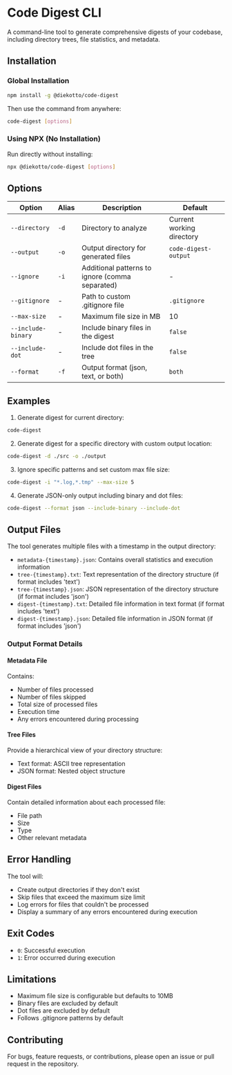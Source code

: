 # Code Digest CLI

A command-line tool to generate comprehensive digests of your codebase, including directory trees, file statistics, and metadata.

## Installation

### Global Installation

```bash
npm install -g @diekotto/code-digest
```

Then use the command from anywhere:

```bash
code-digest [options]
```

### Using NPX (No Installation)

Run directly without installing:

```bash
npx @diekotto/code-digest [options]
```

## Options

| Option             | Alias | Description                                     | Default                   |
| ------------------ | ----- | ----------------------------------------------- | ------------------------- |
| `--directory`      | `-d`  | Directory to analyze                            | Current working directory |
| `--output`         | `-o`  | Output directory for generated files            | `code-digest-output`      |
| `--ignore`         | `-i`  | Additional patterns to ignore (comma separated) | -                         |
| `--gitignore`      | -     | Path to custom .gitignore file                  | `.gitignore`              |
| `--max-size`       | -     | Maximum file size in MB                         | 10                        |
| `--include-binary` | -     | Include binary files in the digest              | `false`                   |
| `--include-dot`    | -     | Include dot files in the tree                   | `false`                   |
| `--format`         | `-f`  | Output format (json, text, or both)             | `both`                    |

## Examples

1. Generate digest for current directory:

```bash
code-digest
```

2. Generate digest for a specific directory with custom output location:

```bash
code-digest -d ./src -o ./output
```

3. Ignore specific patterns and set custom max file size:

```bash
code-digest -i "*.log,*.tmp" --max-size 5
```

4. Generate JSON-only output including binary and dot files:

```bash
code-digest --format json --include-binary --include-dot
```

## Output Files

The tool generates multiple files with a timestamp in the output directory:

- `metadata-{timestamp}.json`: Contains overall statistics and execution information
- `tree-{timestamp}.txt`: Text representation of the directory structure (if format includes 'text')
- `tree-{timestamp}.json`: JSON representation of the directory structure (if format includes 'json')
- `digest-{timestamp}.txt`: Detailed file information in text format (if format includes 'text')
- `digest-{timestamp}.json`: Detailed file information in JSON format (if format includes 'json')

### Output Format Details

#### Metadata File

Contains:

- Number of files processed
- Number of files skipped
- Total size of processed files
- Execution time
- Any errors encountered during processing

#### Tree Files

Provide a hierarchical view of your directory structure:

- Text format: ASCII tree representation
- JSON format: Nested object structure

#### Digest Files

Contain detailed information about each processed file:

- File path
- Size
- Type
- Other relevant metadata

## Error Handling

The tool will:

- Create output directories if they don't exist
- Skip files that exceed the maximum size limit
- Log errors for files that couldn't be processed
- Display a summary of any errors encountered during execution

## Exit Codes

- `0`: Successful execution
- `1`: Error occurred during execution

## Limitations

- Maximum file size is configurable but defaults to 10MB
- Binary files are excluded by default
- Dot files are excluded by default
- Follows .gitignore patterns by default

## Contributing

For bugs, feature requests, or contributions, please open an issue or pull request in the repository.
